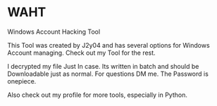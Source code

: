 # WAHT
Windows Account Hacking Tool

This Tool was created by J2y04 and has several options for Windows Account managing.
Check out my Tool for the rest.

I decrypted my file Just In case. Its written in batch and should be Downloadable just as normal. For questions DM me.
The Password is onepiece.

Also check out my profile for more tools, especially in Python.
